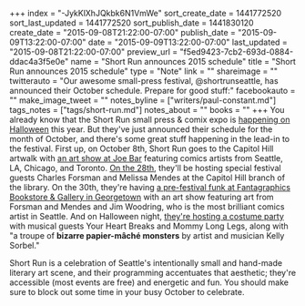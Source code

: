 +++
index = "-JykKlXhJQkbk6N1VmWe"
sort_create_date = 1441772520
sort_last_updated = 1441772520
sort_publish_date = 1441830120
create_date = "2015-09-08T21:22:00-07:00"
publish_date = "2015-09-09T13:22:00-07:00"
date = "2015-09-09T13:22:00-07:00"
last_updated = "2015-09-08T21:22:00-07:00"
preview_url = "f5ed9423-7cb2-693d-0884-ddac4a3f5e0e"
name = "Short Run announces 2015 schedule"
title = "Short Run announces 2015 schedule"
type = "Note"
link = ""
shareimage = ""
twitterauto = "Our awesome small-press festival, @shortrunseattle, has announced their October schedule. Prepare for good stuff:"
facebookauto = ""
make_image_tweet = ""
notes_byline = ["writers/paul-constant.md"]
tags_notes = ["tags/short-run.md"]
notes_about = ""
books = ""
+++
You already know that the Short Run small press & comix expo is [happening on Halloween](https://www.facebook.com/events/514625295380757/) this year. But they've just announced their schedule for the month of October, and there's some great stuff happening in the lead-in to the festival. First up, on October 8th, Short Run goes to the Capitol Hill artwalk with [an art show at Joe Bar](https://www.facebook.com/events/874259452654996/) featuring comics artists from Seattle, LA, Chicago, and Toronto. [On the 28th](https://www.facebook.com/events/787266681382495/), they'll be hosting special festival guests Charles Forsman and Melissa Mendes at the Capitol Hill branch of the library. On the 30th, they're having [a pre-festival funk at Fantagraphics Bookstore & Gallery in Georgetown](https://www.facebook.com/events/122990034717614/) with an art show featuring art from Forsman and Mendes and Jim Woodring, who is the most brilliant comics artist in Seattle. And on Halloween night, [they're hosting a costume party](https://www.facebook.com/events/1656217527988606/) with musical guests Your Heart Breaks and Mommy Long Legs, along with "a troupe of **bizarre papier-mâché monsters** by artist and musician Kelly Sorbel." 

Short Run is a celebration of Seattle's intentionally small and hand-made literary art scene, and their programming accentuates that aesthetic; they're accessible (most events are free) and energetic and fun. You should make sure to block out some time in your busy October to celebrate.
